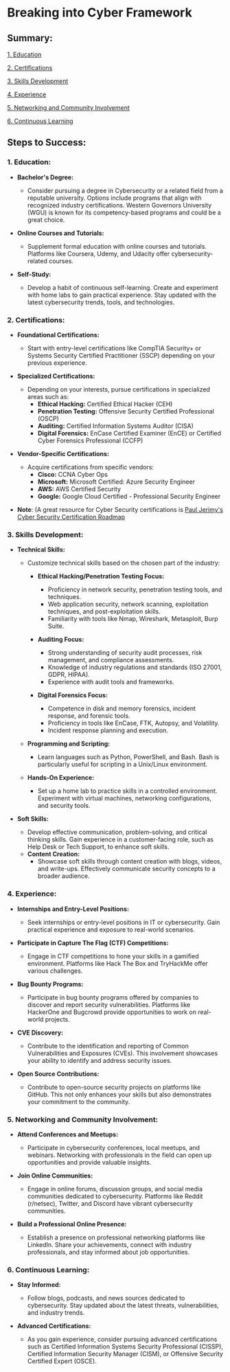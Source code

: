 # **Breaking into Cyber Framework**
## Summary:
[1. Education](https://github.com/Huntingrabbit/huntingrabbit/blob/main/BreakingintoCyberFramework.md#1-education)

[2. Certifications](https://github.com/Huntingrabbit/huntingrabbit/blob/main/BreakingintoCyberFramework.md#2-certifications)

[3. Skills Development](https://github.com/Huntingrabbit/huntingrabbit/blob/main/BreakingintoCyberFramework.md#3-skills-development)

[4. Experience](https://github.com/Huntingrabbit/huntingrabbit/blob/main/BreakingintoCyberFramework.md#4-experience)

[5. Networking and Community Involvement](https://github.com/Huntingrabbit/huntingrabbit/blob/main/BreakingintoCyberFramework.md#5-networking-and-community-involvement)

[6. Continuous Learning](https://github.com/Huntingrabbit/huntingrabbit/blob/main/BreakingintoCyberFramework.md#6-continuous-learning)  

## Steps to Success:
### 1. **Education:**

   - **Bachelor's Degree:**
      - Consider pursuing a degree in Cybersecurity or a related field from a reputable university. Options include programs that align with recognized industry certifications. Western Governors University (WGU) is known for its competency-based programs and could be a great choice.

   - **Online Courses and Tutorials:**
      - Supplement formal education with online courses and tutorials. Platforms like Coursera, Udemy, and Udacity offer cybersecurity-related courses.

   - **Self-Study:**
      - Develop a habit of continuous self-learning. Create and experiment with home labs to gain practical experience. Stay updated with the latest cybersecurity trends, tools, and technologies.

### 2. **Certifications:**

   - **Foundational Certifications:**
      - Start with entry-level certifications like CompTIA Security+ or Systems Security Certified Practitioner (SSCP) depending on your previous experience.

   - **Specialized Certifications:**
      - Depending on your interests, pursue certifications in specialized areas such as:
         - **Ethical Hacking:** Certified Ethical Hacker (CEH)
         - **Penetration Testing:** Offensive Security Certified Professional (OSCP)
         - **Auditing:** Certified Information Systems Auditor (CISA)
         - **Digital Forensics:** EnCase Certified Examiner (EnCE) or Certified Cyber Forensics Professional (CCFP)

   - **Vendor-Specific Certifications:**
      - Acquire certifications from specific vendors:
         - **Cisco:** CCNA Cyber Ops
         - **Microsoft:** Microsoft Certified: Azure Security Engineer
         - **AWS:** AWS Certified Security
         - **Google:** Google Cloud Certified - Professional Security Engineer
       
   - **Note**: (A great resource for Cyber Security certifications is [Paul Jerimy's Cyber Security Certification Roadmap](https://pauljerimy.com/security-certification-roadmap/)

### 3. **Skills Development:**

   - **Technical Skills:**
      - Customize technical skills based on the chosen part of the industry:
         - **Ethical Hacking/Penetration Testing Focus:**
            - Proficiency in network security, penetration testing tools, and techniques.
            - Web application security, network scanning, exploitation techniques, and post-exploitation skills.
            - Familiarity with tools like Nmap, Wireshark, Metasploit, Burp Suite.

         - **Auditing Focus:**
            - Strong understanding of security audit processes, risk management, and compliance assessments.
            - Knowledge of industry regulations and standards (ISO 27001, GDPR, HIPAA).
            - Experience with audit tools and frameworks.

         - **Digital Forensics Focus:**
            - Competence in disk and memory forensics, incident response, and forensic tools.
            - Proficiency in tools like EnCase, FTK, Autopsy, and Volatility.
            - Incident response planning and execution.

      - **Programming and Scripting:**
         - Learn languages such as Python, PowerShell, and Bash. Bash is particularly useful for scripting in a Unix/Linux environment.

      - **Hands-On Experience:**
         - Set up a home lab to practice skills in a controlled environment. Experiment with virtual machines, networking configurations, and security tools.

   - **Soft Skills:**
      - Develop effective communication, problem-solving, and critical thinking skills. Gain experience in a customer-facing role, such as Help Desk or Tech Support, to enhance soft skills.
      - **Content Creation:**
         - Showcase soft skills through content creation with blogs, videos, and write-ups. Effectively communicate security concepts to a broader audience.

### 4. **Experience:**

   - **Internships and Entry-Level Positions:**
      - Seek internships or entry-level positions in IT or cybersecurity. Gain practical experience and exposure to real-world scenarios.

   - **Participate in Capture The Flag (CTF) Competitions:**
      - Engage in CTF competitions to hone your skills in a gamified environment. Platforms like Hack The Box and TryHackMe offer various challenges.

   - **Bug Bounty Programs:**
      - Participate in bug bounty programs offered by companies to discover and report security vulnerabilities. Platforms like HackerOne and Bugcrowd provide opportunities to work on real-world projects.

   - **CVE Discovery:**
      - Contribute to the identification and reporting of Common Vulnerabilities and Exposures (CVEs). This involvement showcases your ability to identify and address security issues.

   - **Open Source Contributions:**
      - Contribute to open-source security projects on platforms like GitHub. This not only enhances your skills but also demonstrates your commitment to the community.

### 5. **Networking and Community Involvement:**

   - **Attend Conferences and Meetups:**
      - Participate in cybersecurity conferences, local meetups, and webinars. Networking with professionals in the field can open up opportunities and provide valuable insights.

   - **Join Online Communities:**
      - Engage in online forums, discussion groups, and social media communities dedicated to cybersecurity. Platforms like Reddit (r/netsec), Twitter, and Discord have vibrant cybersecurity communities.

   - **Build a Professional Online Presence:**
      - Establish a presence on professional networking platforms like LinkedIn. Share your achievements, connect with industry professionals, and stay informed about job opportunities.

### 6. **Continuous Learning:**

   - **Stay Informed:**
      - Follow blogs, podcasts, and news sources dedicated to cybersecurity. Stay updated about the latest threats, vulnerabilities, and industry trends.

   - **Advanced Certifications:**
      - As you gain experience, consider pursuing advanced certifications such as Certified Information Systems Security Professional (CISSP), Certified Information Security Manager (CISM), or Offensive Security Certified Expert (OSCE).
